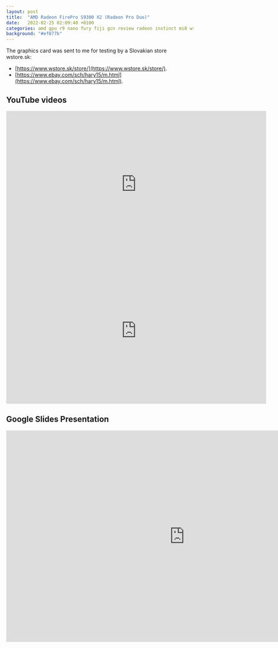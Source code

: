 ```yaml
---
layout: post
title:  "AMD Radeon FirePro S9300 X2 (Radeon Pro Duo)"
date:   2022-02-25 02:09:40 +0100
categories: amd gpu r9 nano fury fiji gcn review radeon instinct mi8 wstore s9300 firepro ati
background: "#ef077b"
---
```


The graphics card was sent to me for testing by a Slovakian store wstore.sk:

- [https://www.wstore.sk/store/](https://www.wstore.sk/store/).
- [https://www.ebay.com/sch/hary15/m.html](https://www.ebay.com/sch/hary15/m.html).

## YouTube videos

<iframe width="700" height="394" src="https://www.youtube.com/embed/4sFLOqx5Q4g" title="YouTube video player" frameborder="0" allow="accelerometer; autoplay; clipboard-write; encrypted-media; gyroscope; picture-in-picture" allowfullscreen></iframe>

<iframe width="700" height="394" src="https://www.youtube.com/embed/G_eh-vx6DII" title="YouTube video player" frameborder="0" allow="accelerometer; autoplay; clipboard-write; encrypted-media; gyroscope; picture-in-picture" allowfullscreen></iframe>

## Google Slides Presentation

<iframe src="https://docs.google.com/presentation/d/e/2PACX-1vTLvwQfE4hgl2IiAX9lntZiNvGsIU303o-ecVivW7sNT4q9bKcEtwq9akvZtjND72RI3NNwab_enHe1/embed?start=false&loop=false&delayms=60000" frameborder="0" width="960" height="569" allowfullscreen="true" mozallowfullscreen="true" webkitallowfullscreen="true"></iframe>